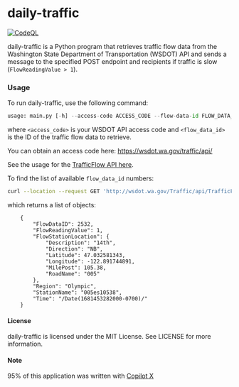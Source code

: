 # daily-traffic

[![CodeQL](https://github.com/tblanarik/daily-traffic/actions/workflows/github-code-scanning/codeql/badge.svg)](https://github.com/tblanarik/daily-traffic/actions/workflows/github-code-scanning/codeql)

daily-traffic is a Python program that retrieves traffic flow data from the Washington State Department of Transportation (WSDOT) API and sends a message to the specified POST endpoint and recipients if traffic is slow (`FlowReadingValue > 1`).

### Usage
To run daily-traffic, use the following command:

```python
usage: main.py [-h] --access-code ACCESS_CODE --flow-data-id FLOW_DATA_ID --recipients RECIPIENTS --post-url POST_URL
```

where `<access_code>` is your WSDOT API access code and `<flow_data_id>` is the ID of the traffic flow data to retrieve.

You can obtain an access code here: https://wsdot.wa.gov/traffic/api/

See the usage for the [TrafficFlow API here](https://wsdot.wa.gov/traffic/api/TrafficFlow/TrafficFlowREST.svc/Help).

To find the list of available `flow_data_id` numbers:

```bash
curl --location --request GET 'http://wsdot.wa.gov/Traffic/api/TrafficFlow/TrafficFlowREST.svc/GetTrafficFlowsAsJson?AccessCode={ACCESS CODE}'
```

which returns a list of objects:
```
    {
        "FlowDataID": 2532,
        "FlowReadingValue": 1,
        "FlowStationLocation": {
            "Description": "14th",
            "Direction": "NB",
            "Latitude": 47.032581343,
            "Longitude": -122.891744891,
            "MilePost": 105.38,
            "RoadName": "005"
        },
        "Region": "Olympic",
        "StationName": "005es10538",
        "Time": "/Date(1681453282000-0700)/"
    }
```

#### License
daily-traffic is licensed under the MIT License. See LICENSE for more information.

#### Note 
95% of this application was written with [Copilot X](https://github.com/features/preview/copilot-x)
